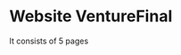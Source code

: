 <h1>Website VentureFinal </h2>
<p>It consists of 5 pages</p>
     <img src="...master/screencapture-file-C-codes-my-projects-Venture1-Final-index-html-2021-09-06-13_39_47.png" alt="">   
